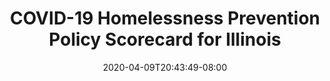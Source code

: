 ---
title: "COVID-19 Homelessness Prevention Policy Scorecard for Illinois"
date: 2020-04-09T20:43:49-08:00
layout: single
type: covid-policy-rankings
state_abbrev: il # use state abbreviation.
state_title: Illinois
photoCredit:
hasSubnav: true
socialDescription: COVID-19 Homelessness Prevention Policy Scorecard for Illinois
description: See how Illinois ranks in our nationwide scorecard of homelessness prevention policies in response to COVID-19.
url: /covid-policy-rankings/il
aliases:
    - /covid-policy-rankings/il
    - /covid-policy-rankings/illinois
    - /es/covid-policy-rankings/il
    - /es/covid-policy-rankings/illinois
---